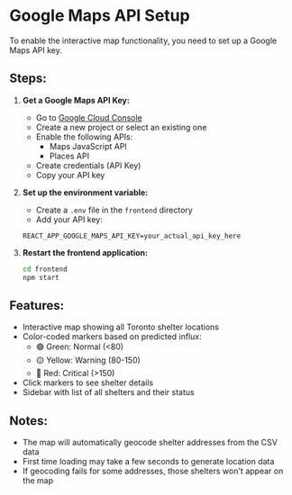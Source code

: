 # Google Maps API Setup

To enable the interactive map functionality, you need to set up a Google Maps API key.

## Steps:

1. **Get a Google Maps API Key:**
   - Go to [Google Cloud Console](https://console.cloud.google.com/)
   - Create a new project or select an existing one
   - Enable the following APIs:
     - Maps JavaScript API
     - Places API
   - Create credentials (API Key)
   - Copy your API key

2. **Set up the environment variable:**
   - Create a `.env` file in the `frontend` directory
   - Add your API key:
   ```
   REACT_APP_GOOGLE_MAPS_API_KEY=your_actual_api_key_here
   ```

3. **Restart the frontend application:**
   ```bash
   cd frontend
   npm start
   ```

## Features:
- Interactive map showing all Toronto shelter locations
- Color-coded markers based on predicted influx:
  - 🟢 Green: Normal (<80)
  - 🟡 Yellow: Warning (80-150)
  - 🔴 Red: Critical (>150)
- Click markers to see shelter details
- Sidebar with list of all shelters and their status

## Notes:
- The map will automatically geocode shelter addresses from the CSV data
- First time loading may take a few seconds to generate location data
- If geocoding fails for some addresses, those shelters won't appear on the map 
